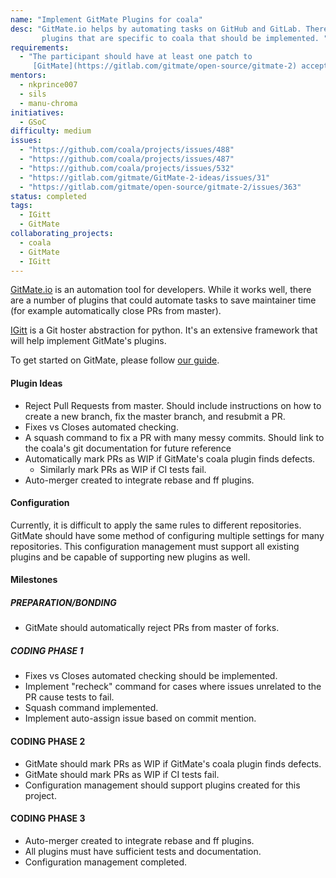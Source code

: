```yaml
---
name: "Implement GitMate Plugins for coala"
desc: "GitMate.io helps by automating tasks on GitHub and GitLab. There are new
       plugins that are specific to coala that should be implemented. "
requirements:
  - "The participant should have at least one patch to 
     [GitMate](https://gitlab.com/gitmate/open-source/gitmate-2) accepted."
mentors:
  - nkprince007
  - sils
  - manu-chroma
initiatives:
  - GSoC
difficulty: medium
issues:
  - "https://github.com/coala/projects/issues/488"
  - "https://github.com/coala/projects/issues/487"
  - "https://github.com/coala/projects/issues/532"
  - "https://gitlab.com/gitmate/GitMate-2-ideas/issues/31"
  - "https://gitlab.com/gitmate/open-source/gitmate-2/issues/363"
status: completed
tags:
  - IGitt
  - GitMate
collaborating_projects:
  - coala
  - GitMate
  - IGitt
---
```


[GitMate.io](https://gitmate.io/) is an automation tool for developers. 
While it works well, there are a number of plugins that could automate tasks 
to save maintainer time (for example automatically close PRs from master).

[IGitt](https://igitt.gitmate.io/index.html) is a Git hoster abstraction 
for python. It's an extensive framework that will help implement GitMate's plugins.

To get started on GitMate, please follow 
[our guide](http://docs.gitmate.io/Developers/Newcomers_Guide/).

#### Plugin Ideas

* Reject Pull Requests from master. Should include 
  instructions on how to create a new branch, fix the master branch, and 
  resubmit a PR.
* Fixes vs Closes automated checking.
* A squash command to fix a PR with many messy commits. 
  Should link to the coala's git documentation for future reference
* Automatically mark PRs as WIP if GitMate's coala plugin finds defects.
  * Similarly mark PRs as WIP if CI tests fail.
* Auto-merger created to integrate rebase and ff plugins.

#### Configuration

Currently, it is difficult to apply the same rules to different repositories. 
GitMate should have some method of configuring multiple settings for many 
repositories. This configuration management must 
support all existing plugins and be capable of supporting new plugins as well.

#### Milestones

##### PREPARATION/BONDING
* GitMate should automatically reject PRs from master of forks.

##### CODING PHASE 1
* Fixes vs Closes automated checking should be implemented.
* Implement "recheck" command for cases where issues unrelated to the 
  PR cause tests to fail.
* Squash command implemented.
* Implement auto-assign issue based on commit mention.

#### CODING PHASE 2
* GitMate should mark PRs as WIP if GitMate's coala plugin finds defects.
* GitMate should mark PRs as WIP if CI tests fail.
* Configuration management should support plugins created for this project.

#### CODING PHASE 3
* Auto-merger created to integrate rebase and ff plugins.
* All plugins must have sufficient tests and documentation.
* Configuration management completed.
